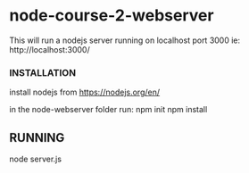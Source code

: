 # node-course-2-webserver

This will run a nodejs server running on localhost port 3000 ie:
http://localhost:3000/

### INSTALLATION
install nodejs from https://nodejs.org/en/

in the node-webserver folder run:
npm init
npm install

## RUNNING
node server.js
